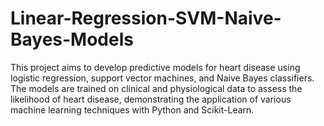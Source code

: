 # Linear-Regression-SVM-Naive-Bayes-Models
This project aims to develop predictive models for heart disease using logistic regression, support vector machines, and Naive Bayes classifiers. The models are trained on clinical and physiological data to assess the likelihood of heart disease, demonstrating the application of various machine learning techniques with Python and Scikit-Learn.
